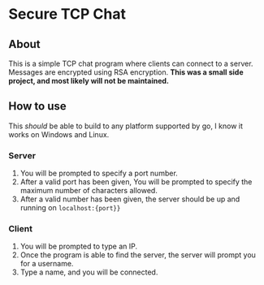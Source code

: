 # Secure TCP Chat
## About

This is a simple TCP chat program where clients can connect to a server. Messages are encrypted using RSA encryption. **This was a small side project, and most likely will not be maintained.**

## How to use
This *should* be able to build to any platform supported by go, I know it works on Windows and Linux.

### Server
1. You will be prompted to specify a port number.
2. After a valid port has been given, You will be prompted to specify the maximum number of characters allowed.
3. After a valid number has been given, the server should be up and running on `localhost:{port}}`

### Client
1. You will be prompted to type an IP.
2. Once the program is able to find the server, the server will prompt you for a username.
3. Type a name, and you will be connected.